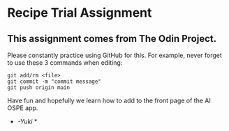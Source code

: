 # Recipe Trial Assignment
## This assignment comes from The Odin Project.

Please constantly practice using GitHub for this.
For example, never forget to use these 3 commands when editing:
```
git add/rm <file>
git commit -m "commit message"
git push origin main
```

Have fun and hopefully we learn how to add to the front page of the AI OSPE app.

* *-Yuki* *
